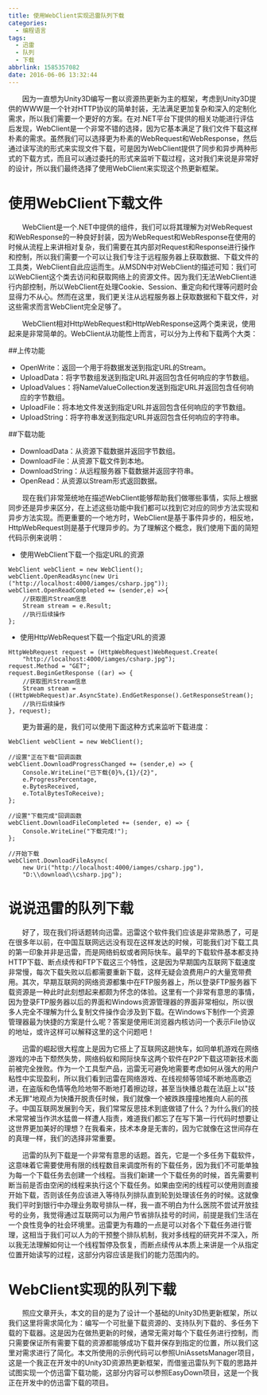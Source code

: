 ```yaml
---
title: 使用WebClient实现迅雷队列下载
categories:
  - 编程语言
tags:
  - 迅雷
  - 队列
  - 下载
abbrlink: 1585357082
date: 2016-06-06 13:32:44
---
```

&emsp;&emsp;因为一直想为Unity3D编写一套以资源热更新为主的框架，考虑到Unity3D提供的WWW是一个针对HTTP协议的简单封装，无法满足更加复杂和深入的定制化需求，所以我们需要一个更好的方案。在对.NET平台下提供的相关功能进行评估后发现，WebClient是一个非常不错的选择，因为它基本满足了我们文件下载这样朴素的需求。虽然我们可以选择更为朴素的WebRequest和WebResponse，然后通过读写流的形式来实现文件下载，可是因为WebClient提供了同步和异步两种形式的下载方式，而且可以通过委托的形式来监听下载过程，这对我们来说是非常好的设计，所以我们最终选择了使用WebClient来实现这个热更新框架。

<!--more-->

# 使用WebClient下载文件
&emsp;&emsp;WebClient是一个.NET中提供的组件，我们可以将其理解为对WebRequest和WebResponse的一种良好封装，因为WebRequest和WebResponse在使用的时候从流程上来讲相对复杂，我们需要在其内部对Request和Response进行操作和控制，所以我们需要一个可以让我们专注于远程服务器上获取数据、下载文件的工具类，WebClient自此应运而生。从MSDN中对WebClient的描述可知：我们可以WebClient这个类去访问和获取网络上的资源文件。因为我们无法WebClient进行内部控制，所以WebClient在处理Cookie、Session、重定向和代理等问题时会显得力不从心。然而在这里，我们更关注从远程服务器上获取数据和下载文件，对这些需求而言WebClient完全足够了。

&emsp;&emsp;WebClient相对HttpWebRequest和HttpWebResponse这两个类来说，使用起来是非常简单的。WebClient从功能性上而言，可以分为上传和下载两个大类：

##上传功能
* OpenWrite：返回一个用于将数据发送到指定URL的Stream。
* UploadData：将字节数组发送到指定URL并返回包含任何响应的字节数组。
* UploadValues：将NameValueCollection发送到指定URL并返回包含任何响应的字节数组。
* UploadFile：将本地文件发送到指定URL并返回包含任何响应的字节数组。
* UploadString：将字符串发送到指定URL并返回包含任何响应的字符串。

##下载功能
* DownloadData：从资源下载数据并返回字节数组。
* DownloadFile：从资源下载文件到本地。
* DownloadString：从远程服务器下载数据并返回字符串。
* OpenRead：从资源以Stream形式返回数据。

&emsp;&emsp;现在我们非常笼统地在描述WebClient能够帮助我们做哪些事情，实际上根据同步还是异步来区分，在上述这些功能中我们都可以找到它对应的同步方法实现和异步方法实现。而更重要的一个地方时，WebClient是基于事件异步的，相反地，HttpWebRequest则是基于代理异步的。为了理解这个概念，我们使用下面的简短代码示例来说明：

* 使用WebClient下载一个指定URL的资源
```
WebClient webClient = new WebClient();
webClient.OpenReadAsync(new Uri ("http://localhost:4000/iamges/csharp.jpg"));
webClient.OpenReadCompleted += (sender,e) =>{
    //获取图片Stream信息
    Stream stream = e.Result;
    //执行后续操作
};
```

* 使用HttpWebRequest下载一个指定URL的资源
```
HttpWebRequest request = (HttpWebRequest)WebRequest.Create(
    "http://localhost:4000/iamges/csharp.jpg");
request.Method = "GET";
request.BeginGetResponse ((ar) => {
    //获取图片Stream信息
    Stream stream = ((HttpWebRequest)ar.AsyncState).EndGetResponse().GetResponseStream();
    //执行后续操作
}, request);
```
&emsp;&emsp;更为普遍的是，我们可以使用下面这种方式来监听下载进度：
```
WebClient webClient = new WebClient();

//设置"正在下载"回调函数
webClient.DownloadProgressChanged += (sender,e) => {
    Console.WriteLine("已下载{0}%,{1}/{2}",
    e.ProgressPercentage,
    e.BytesReceived,
    e.TotalBytesToReceive);
};

//设置"下载完成"回调函数
webClient.DownloadFileCompleted += (sender, e) => {
    Console.WriteLine("下载完成!");
};

//开始下载
webClient.DownloadFileAsync(
    new Uri("http://localhost:4000/iamges/csharp.jpg"), 
    "D:\\download\\csharp.jpg");
```
# 说说迅雷的队列下载
&emsp;&emsp;好了，现在我们将话题转向迅雷。迅雷这个软件我们应该是非常熟悉了，可是在很多年以前，在中国互联网远远没有现在这样发达的时候，可能我们对下载工具的第一印象并非是迅雷，而是网络蚂蚁或者网际快车。最早的下载软件基本都支持HTTP下载、断点续传和FTP下载这三个特性，这是因为早期国内互联网下载速度非常慢，每次下载失败以后都需要重新下载，这样无疑会浪费用户的大量宽带费用。其次，早期互联网的网络资源都集中在FTP服务器上，所以登录FTP服务器下载资源是一种此时此刻想起来都颇为怀念的体验。这里有一个非常有意思的事情，因为登录FTP服务器以后的界面和Windows资源管理器的界面非常相似，所以很多人完全不理解为什么复制文件操作会涉及到下载。在Windows下制作一个资源管理器最为快捷的方案是什么呢？答案是使用IE浏览器内核访问一个表示File协议的地址，或许这样可以解释这里的这个问题吧！

&emsp;&emsp;迅雷的崛起很大程度上是因为它搭上了互联网这趟快车，如同单机游戏在网络游戏的冲击下颓然失势，网络蚂蚁和网际快车这两个软件在P2P下载这项新技术面前被完全挫败。作为一个工具型产品，迅雷无可避免地需要考虑如何从强大的用户粘性中实现盈利，所以我们看到迅雷在网络游戏、在线视频等领域不断地高歌迈进，在盗版和色情等危险地带不断地打着擦边球，甚至当快播总裁在法庭上以"技术无罪"地观点为快播开脱责任时候，我们就像一个被跌跌撞撞地推向人前的孩子。中国互联网发展到今天，我们常常反思技术到底做错了什么？为什么我们的技术常常被当作洪水猛兽一样遭人指责，难道我们都忘了在写下第一行代码时想要让这世界更加美好的理想？在我看来，技术本身是无害的，因为它就像在这世间存在的真理一样，我们的选择非常重要。

 &emsp;&emsp;迅雷的队列下载是一个非常有意思的话题。首先，它是一个多任务下载软件，这意味着它需要使用有限的线程数目来调度所有的下载任务，因为我们不可能单独为每一个下载任务去创建一个线程。当我们新建一个下载任务的时候，首先需要判断当前是否由空闲的线程来执行这个下载任务。如果由空闲的线程可以使用则直接开始下载，否则该任务应该进入等待队列排队直到轮到处理该任务的时候。这就像我们平时到银行中办理业务取号排队一样，我一直不明白为什么医院不尝试开放挂号的业务，我觉得通过互联网可以为用户节省排队挂号的时间，前提是我们生活在一个良性竞争的社会环境里。迅雷更为有趣的一点是可以对各个下载任务进行管理，这相当于我们可以人为的干预整个排队机制，我对多线程的研究并不深入，所以我无法理解如何让一个线程暂停及恢复，而断点续传从本质上来讲是一个从指定位置开始读写的过程，这部分内容应该是我们的能力范围内的。

# WebClient实现的队列下载
&emsp;&emsp;照应文章开头，本文的目的是为了设计一个基础的Unity3D热更新框架，所以我们这里将需求简化为：编写一个可批量下载资源的、支持队列下载的、多任务下载的下载器。这是因为在做热更新的时候，通常无需对每个下载任务进行控制，而只需要保证所有需要下载的资源都能够成功下载并保存到指定的位置，所以我们这里对需求进行了简化。本文所使用的示例代码可以参照UniAssetsManager项目，这是一个我正在开发中的Unity3D资源热更新框架，而借鉴迅雷队列下载的思路并试图实现一个仿迅雷下载功能，这部分内容可以参照EasyDown项目，这是一个我正在开发中的仿迅雷下载的项目。


